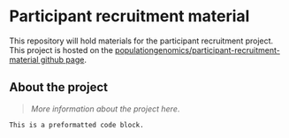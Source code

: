 # Participant recruitment material

This repository will hold materials for the participant recruitment project.
This project is hosted on the [populationgenomics/participant-recruitment-material github page](https://github.com/populationgenomics/participant-recruitment-material).

## About the project

> _More information about the project here_.

```
This is a preformatted code block.
```
